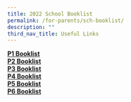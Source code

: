 ```yaml
---
title: 2022 School Booklist
permalink: /for-parents/sch-booklist/
description: ""
third_nav_title: Useful Links
---
```

**[P1 Booklist](/files/Palm%20View%20Booklist%202022%20P1.pdf)** <br>
**[P2 Booklist](/files/Palm%20View%20Booklist%202022%20P2.pdf)** <br>
**[P3 Booklist](/files/Palm%20View%20Booklist%202022%20P3.pdf)** <br>
**[P4 Booklist](/files/Palm%20View%20Booklist%202022%20P4%20.pdf)** <br>
**[P5 Booklist](/files/Palm%20View%20Booklist%202022%20P5.pdf)** <br>
**[P6 Booklist](/files/Palm%20View%20Booklist%202022%20P6.pdf)**